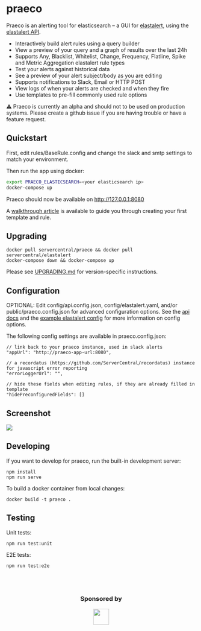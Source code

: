 # praeco

Praeco is an alerting tool for elasticsearch – a GUI for [elastalert](https://github.com/yelp/elastalert), using the [elastalert API](https://github.com/bitsensor/elastalert).

- Interactively build alert rules using a query builder
- View a preview of your query and a graph of results over the last 24h
- Supports Any, Blacklist, Whitelist, Change, Frequency, Flatline, Spike and Metric Aggregation elastalert rule types
- Test your alerts against historical data
- See a preview of your alert subject/body as you are editing
- Supports notifications to Slack, Email or HTTP POST
- View logs of when your alerts are checked and when they fire
- Use templates to pre-fill commonly used rule options

⚠️ Praeco is currently an alpha and should not to be used on production systems. Please create a github issue if you are having trouble or have a feature request.

## Quickstart

First, edit rules/BaseRule.config and change the slack and smtp settings to match your environment.

Then run the app using docker:

```bash
export PRAECO_ELASTICSEARCH=<your elasticsearch ip>
docker-compose up
```

Praeco should now be available on http://127.0.0.1:8080

A [walkthrough article](https://medium.com/@john_8166/praeco-walkthrough-5aada7e078a9) is available to guide you through creating your first template and rule.

## Upgrading

```
docker pull servercentral/praeco && docker pull servercentral/elastalert
docker-compose down && docker-compose up
```

Please see [UPGRADING.md](https://github.com/ServerCentral/praeco/blob/master/UPGRADING.md) for version-specific instructions.

## Configuration

OPTIONAL: Edit config/api.config.json, config/elastalert.yaml, and/or public/praeco.config.json for advanced configuration options. See the [api docs](https://github.com/bitsensor/elastalert#configuration) and the [example elastalert config](https://github.com/Yelp/elastalert/blob/master/config.yaml.example) for more information on config options.

The following config settings are available in praeco.config.json:

```
// link back to your praeco instance, used in slack alerts
"appUrl": "http://praeco-app-url:8080",

// a recordatus (https://github.com/ServerCentral/recordatus) instance for javascript error reporting
"errorLoggerUrl": "",

// hide these fields when editing rules, if they are already filled in template
"hidePreconfiguredFields": []
```

## Screenshot

![](https://user-images.githubusercontent.com/611996/47752071-7c4a9080-dc61-11e8-8ccf-2196f13429b2.png)

## Developing

If you want to develop for praeco, run the built-in development server:

```
npm install
npm run serve
```

To build a docker container from local changes:

```
docker build -t praeco .
```

## Testing

Unit tests:

`npm run test:unit`

E2E tests:

`npm run test:e2e`

<br><br>

<h3 align="center">Sponsored by</h3>
<p align="center">
  <a href="https://www.servercentral.com" target="_blank">
    <img src="https://user-images.githubusercontent.com/611996/46423453-2a632900-c6fc-11e8-9332-01ad945089b8.png" height="42" width="auto" />
  </a>
</p>
